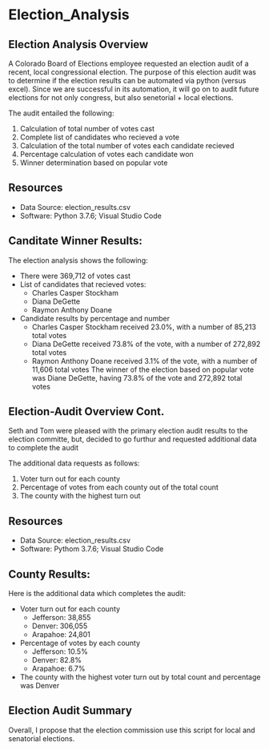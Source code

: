 # Election_Analysis

## Election Analysis Overview
A Colorado Board of Elections employee requested an election audit of a recent, local congressional election. The purpose of this election audit was to determine if the election results can be automated via python (versus excel). Since we are successful in its automation, it will go on to audit future elections for not only congress, but also senetorial + local elections.

The audit entailed the following: 
1. Calculation of total number of votes cast
2. Complete list of candidates who recieved a vote
3. Calculation of the total number of votes each candidate recieved
4. Percentage calculation of votes each candidate won
5. Winner determination based on popular vote

## Resources
- Data Source: election_results.csv
- Software: Python 3.7.6; Visual Studio Code 

## Canditate Winner Results:
The election analysis shows the following:
- There were 369,712 of votes cast
- List of candidates that recieved votes: 
  - Charles Casper Stockham
  - Diana DeGette
  - Raymon Anthony Doane
- Candidate results by percentage and number
  - Charles Casper Stockham received 23.0%, with a number of 85,213 total votes
  - Diana DeGette received 73.8% of the vote, with a number of 272,892 total votes
  - Raymon Anthony Doane received 3.1% of the vote, with a number of 11,606 total votes
The winner of the election based on popular vote was Diane DeGette, having 73.8% of the vote and 272,892 total votes

## Election-Audit Overview Cont.
 Seth and Tom were pleased with the primary election audit results to the election committe, but, decided to go furthur and requested additional data to complete the audit

The additional data requests as follows:
1. Voter turn out for each county
2. Percentage of votes from each county out of the total count
3. The county with the highest turn out

## Resources
- Data Source: election_results.csv
- Software: Pythom 3.7.6; Visual Studio Code

## County Results:
Here is the additional data which completes the audit:
- Voter turn out for each county
  - Jefferson: 38,855
  - Denver: 306,055
  - Arapahoe: 24,801
- Percentage of votes by each county
  - Jefferson: 10.5%
  - Denver: 82.8% 
  - Arapahoe: 6.7%
- The county with the highest voter turn out by total count and percentage was Denver

## Election Audit Summary
Overall, I propose that the election commission use this script for local and senatorial elections.
